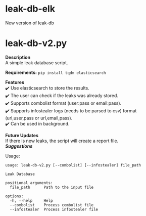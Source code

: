 # leak-db-elk
 New version of leak-db


# leak-db-v2.py
**Description** <br />
A simple leak database script. <br />

**Requirements:**
```pip install tqdm elasticsearch```

**Features** <br />
:heavy_check_mark: Use elasticsearch to store the results. <br />
:heavy_check_mark: The user can check if the leaks was already stored. <br />
:heavy_check_mark: Supports combolist format (user:pass or email:pass). <br />
:heavy_check_mark: Supports infostealer logs (needs to be parsed to csv) format (url,user,pass or url,email,pass). <br />
:heavy_check_mark: Can be used in background. <br />

**Future Updates** <br />
If there is new leaks, the script will create a report file. <br />
***Suggestions***

Usage:
```
usage: leak-db-v2.py [--combolist] [--infostealer] file_path

Leak Database

positional arguments:
  file_path      Path to the input file

options:
  -h, --help     Help
  --combolist    Process combolist file
  --infostealer  Process infostealer file
```

